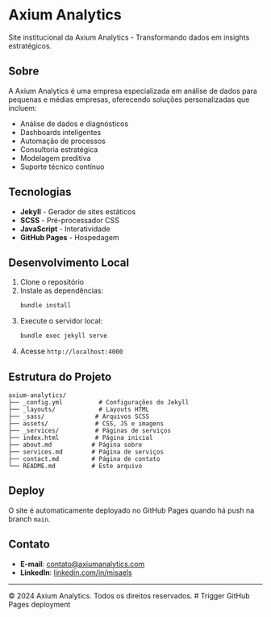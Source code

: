 # Axium Analytics

Site institucional da Axium Analytics - Transformando dados em insights estratégicos.

## Sobre

A Axium Analytics é uma empresa especializada em análise de dados para pequenas e médias empresas, oferecendo soluções personalizadas que incluem:

- Análise de dados e diagnósticos
- Dashboards inteligentes
- Automação de processos
- Consultoria estratégica
- Modelagem preditiva
- Suporte técnico contínuo

## Tecnologias

- **Jekyll** - Gerador de sites estáticos
- **SCSS** - Pré-processador CSS
- **JavaScript** - Interatividade
- **GitHub Pages** - Hospedagem

## Desenvolvimento Local

1. Clone o repositório
2. Instale as dependências:
   ```bash
   bundle install
   ```
3. Execute o servidor local:
   ```bash
   bundle exec jekyll serve
   ```
4. Acesse `http://localhost:4000`

## Estrutura do Projeto

```
axium-analytics/
├── _config.yml          # Configurações do Jekyll
├── _layouts/            # Layouts HTML
├── _sass/              # Arquivos SCSS
├── assets/             # CSS, JS e imagens
├── _services/          # Páginas de serviços
├── index.html          # Página inicial
├── about.md           # Página sobre
├── services.md        # Página de serviços
├── contact.md         # Página de contato
└── README.md          # Este arquivo
```

## Deploy

O site é automaticamente deployado no GitHub Pages quando há push na branch `main`.

## Contato

- **E-mail**: contato@axiumanalytics.com
- **LinkedIn**: [linkedin.com/in/misaels](https://linkedin.com/in/misaels)

---

© 2024 Axium Analytics. Todos os direitos reservados.
#   T r i g g e r   G i t H u b   P a g e s   d e p l o y m e n t  
 